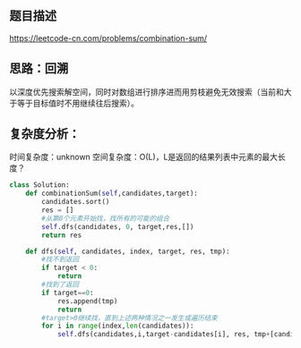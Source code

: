 ## 题目描述
https://leetcode-cn.com/problems/combination-sum/
## 思路：回溯
以深度优先搜索解空间，同时对数组进行排序进而用剪枝避免无效搜索（当前和大于等于目标值时不用继续往后搜索）。

## 复杂度分析：
时间复杂度：unknown
空间复杂度：O(L)，L是返回的结果列表中元素的最大长度？
```python
class Solution:
    def combinationSum(self,candidates,target):
        candidates.sort()
        res = []
        #从第0个元素开始找，找所有的可能的组合
        self.dfs(candidates, 0, target,res,[])
        return res

    def dfs(self, candidates, index, target, res, tmp):
        #找不到返回
        if target < 0:
            return 
        #找到了返回
        if target==0:
            res.append(tmp)
            return 
        #target>0继续找，直到上述两种情况之一发生或遍历结束
        for i in range(index,len(candidates)):
            self.dfs(candidates,i,target-candidates[i], res, tmp+[candidates[i]])
```
